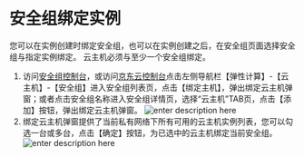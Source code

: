 # 安全组绑定实例
您可以在实例创建时绑定安全组，也可以在实例创建之后，在安全组页面选择安全组与指定实例绑定。
云主机必须与至少一个安全组绑定。
1. 访问[安全组控制台][1]，或访问[京东云控制台][2]点击左侧导航栏【弹性计算】-【云主机】-【安全组】进入安全组列表页，点击【绑定主机】，弹出绑定云主机弹窗；或者点击安全组名称进入安全组详情页，选择“云主机”TAB页，点击【添加】按钮，弹出绑定云主机弹窗。
![enter description here][2]
2. 绑定云主机弹窗提供了当前私有网络下所有可用的云主机实例列表，您可以勾选一台或多台，点击【确定】按钮，为已选中的云主机绑定当前安全组。
![enter description here][3]


  [1]: ./images/Operation-Guide-SG-bind1.png "Operation-Guide-SG-bind1.png"
  [2]: ./images/Operation-Guide-SG-bind1.png "Operation-Guide-SG-bind1.png"
  [3]: ./images/Operation-Guide-SG-bind2.png "Operation-Guide-SG-bind2.png"